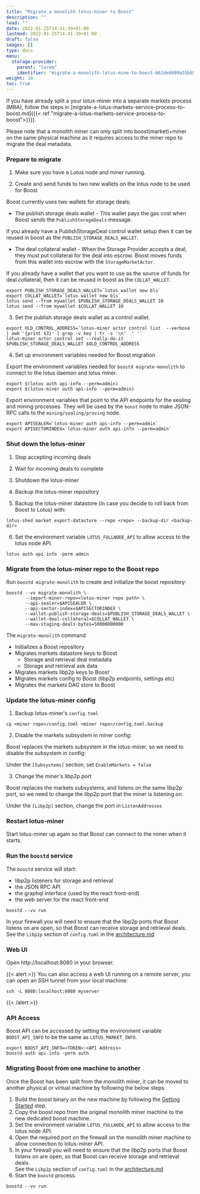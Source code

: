 ```yaml
---
title: "Migrate a monolith lotus-miner to Boost"
description: ""
lead: ""
date: 2022-01-25T14:41:39+01:00
lastmod: 2022-01-25T14:41:39+01:00
draft: false
images: []
type: docs
menu:
  storage-provider:
    parent: "lorem"
    identifier: "migrate-a-monolith-lotus-mine-to-boost-662de0099a55bb54578d58b65623870f"
weight: 10
toc: true
---
```



If you have already split a your lotus-miner into a separate markets process (MRA), follow the steps in [migrate-a-lotus-markets-service-process-to-boost.md]({{< ref "migrate-a-lotus-markets-service-process-to-boost">}}}).


Please note that a monolith miner can only split into boost(market)+miner on the same physical machine as it requires access to the miner repo to migrate the deal metadata.


### Prepare to migrate

1. Make sure you have a Lotus node and miner running.

1. Create and send funds to two new wallets on the lotus node to be used for Boost

Boost currently uses two wallets for storage deals:

* The publish storage deals wallet - This wallet pays the gas cost when Boost sends the `PublishStorageDeals` message.


If you already have a PublishStorageDeal control wallet setup then it can be reused in boost as the `PUBLISH_STORAGE_DEALS_WALLET`.

* The deal collateral wallet - When the Storage Provider accepts a deal, they must put collateral for the deal into escrow. Boost moves funds from this wallet into escrow with the `StorageMarketActor`.

If you already have a wallet that you want to use as the source of funds for deal collateral, then it can be reused in boost as the `COLLAT_WALLET`.

```
export PUBLISH_STORAGE_DEALS_WALLET=`lotus wallet new bls`
export COLLAT_WALLET=`lotus wallet new bls`
lotus send --from mywallet $PUBLISH_STORAGE_DEALS_WALLET 10
lotus send --from mywallet $COLLAT_WALLET 10
```

3. Set the publish storage deals wallet as a control wallet.
```
export OLD_CONTROL_ADDRESS=`lotus-miner actor control list  --verbose | awk '{print $3}' | grep -v key | tr -s '\n'  ' '`
lotus-miner actor control set --really-do-it $PUBLISH_STORAGE_DEALS_WALLET $OLD_CONTROL_ADDRESS
```
4. Set up environment variables needed for Boost migration

Export the environment variables needed for `boostd migrate-monolith` to connect to the lotus daemon and lotus miner.

```
export $(lotus auth api-info --perm=admin)
export $(lotus-miner auth api-info --perm=admin)
```

Export environment variables that point to the API endpoints for the sealing and mining processes. They will be used by the `boost` node to make JSON-RPC calls to the `mining/sealing/proving` node.

```
export APISEALER=`lotus-miner auth api-info --perm=admin`
export APISECTORINDEX=`lotus-miner auth api-info --perm=admin`
```

### Shut down the lotus-miner

1. Stop accepting incoming deals

2. Wait for incoming deals to complete

3. Shutdown the lotus-miner

4. Backup the lotus-miner repository

5. Backup the lotus-miner datastore (in case you decide to roll back from Boost to Lotus) with: <!--STEF BRENDA JENNIFER is rollback going to be possible?-->

```
lotus-shed market export-datastore --repo <repo> --backup-dir <backup-dir>
```

6. Set the environment variable `LOTUS_FULLNODE_API` to allow access to the lotus node API. <!--STEF MAYANK how does the following command do that?missing export statement? export FULL_NODE_API=api.chain.love -->

```
lotus auth api-info -perm admin
```

### Migrate from the lotus-miner repo to the Boost repo

Run `boostd migrate-monolith` to create and initialize the boost repository:

```
boostd --vv migrate-monolith \
       --import-miner-repo=<lotus-miner repo path> \
       --api-sealer=$APISEALER \
       --api-sector-index=$APISECTORINDEX \
       --wallet-publish-storage-deals=$PUBLISH_STORAGE_DEALS_WALLET \
       --wallet-deal-collateral=$COLLAT_WALLET \
       --max-staging-deals-bytes=50000000000 
```

The `migrate-monolith` command

* Initializes a Boost repository
* Migrates markets datastore keys to Boost
  * Storage and retrieval deal metadata
  * Storage and retrieval ask data
* Migrates markets libp2p keys to Boost
* Migrates markets config to Boost (libp2p endpoints, settings etc)
* Migrates the markets DAG store to Boost

### Update the lotus-miner config

1. Backup lotus-miner's `config.toml`

```
cp <miner repo>/config.toml <miner repo>/config.toml.backup
```

2. Disable the markets subsystem in miner config:

Boost replaces the markets subsystem in the lotus-miner, so we need to disable the subsystem in config:

Under the `[Subsystems]` section, set `EnableMarkets = false`

3. Change the miner's libp2p port

Boost replaces the markets subsystems, and listens on the same libp2p port, so we need to change the libp2p port that the miner is listening on.

Under the `[Libp2p]` section, change the port in `ListenAddresses`

### Restart lotus-miner

Start lotus-miner up again so that Boost can connect to the miner when it starts.

### Run the `boostd` service

The `boostd` service will start:

* libp2p listeners for storage and retrieval
* the JSON RPC API
* the graphql interface (used by the react front-end)
* the web server for the react front-end

```
boostd --vv run
```

In your firewall you will need to ensure that the libp2p ports that Boost listens on are open, so that Boost can receive storage and retrieval deals.\
See the `Libp2p` section of `config.toml` in the [architecture.md](../boost-architecture/architecture.md "mention")

### Web UI

Open http://localhost:8080 in your browser.

{{< alert  >}}
You can also access a web UI running on a remote server, you can open an SSH tunnel from your local machine: 

```
ssh -L 8080:localhost:8080 myserver
```
{{< /alert  >}}

### API Access

Boost API can be accessed by setting the environment variable `BOOST_API_INFO` to be the same as `LOTUS_MARKET_INFO`.

```
export BOOST_API_INFO=<TOKEN>:<API Address>
boostd auth api-info -perm auth
```

### Migrating Boost from one machine to another

Once the Boost has been split from the monolith miner, it can be moved to another physical or virtual machine by following the below steps.

1. Build the boost binary on the new machine by following the [Getting Started](../getting-started/) step.
2. Copy the boost repo from the original monolith miner machine to the new dedicated boost machine.
3. Set the environment variable `LOTUS_FULLNODE_API` to allow access to the lotus node API.
4. Open the required port on the firewall on the monolith miner machine to allow connection to lotus-miner API.
5. In your firewall you will need to ensure that the libp2p ports that Boost listens on are open, so that Boost can receive storage and retrieval deals.\
   See the `Libp2p` section of `config.toml` in the [architecture.md](../boost-architecture/architecture.md "mention") <!--STEF update to config section when migrated-->
6. Start the `boostd` process.

```
boostd --vv run
```
